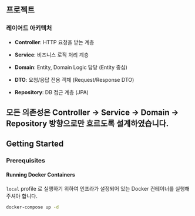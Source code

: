 ## 프로젝트

### 레이어드 아키텍처

- **Controller**: HTTP 요청을 받는 계층

- **Service**: 비즈니스 로직 처리 계층

- **Domain**: Entity, Domain Logic 담당 (Entity 중심)

- **DTO**: 요청/응답 전용 객체 (Request/Response DTO)

- **Repository**: DB 접근 계층 (JPA)

모든 의존성은 Controller → Service → Domain → Repository 방향으로만 흐르도록 설계하였습니다.
---

## Getting Started

### Prerequisites

#### Running Docker Containers

`local` profile 로 실행하기 위하여 인프라가 설정되어 있는 Docker 컨테이너를 실행해주셔야 합니다.

```bash
docker-compose up -d 
```